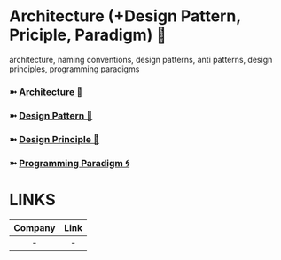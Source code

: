 # Architecture (+Design Pattern, Priciple, Paradigm) 🧱
architecture, naming conventions, design patterns, anti patterns, design principles, programming paradigms

### ➼ [Architecture 🧱](Architecture)
### ➼ [Design Pattern 🎨](Pattern)
### ➼ [Design Principle 🎨](Principle)
### ➼ [Programming Paradigm 🌀](Programming)

# LINKS

Company|Link
:-:|:-:
-|-